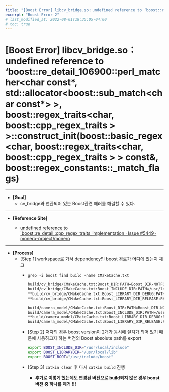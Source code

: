 ```yaml
---
title: "[Boost Error] libcv_bridge.so：undefined reference to ‘boost::re_detail_106900::perl_matcher<char const*, std::allocator<boost::sub_match<char const*> >, boost::regex_traits<char, boost::cpp_regex_traits<char> > >::construct_init(boost::basic_regex<char, boost::regex_traits<char, boost::cpp_regex_traits<char> > > const&, boost::regex_constants::_match_flags)"
excerpt: "Boost Error 2"
# last_modified_at: 2022-08-01T18:35:05-04:00
# toc: true
---
```

# [Boost Error] libcv_bridge.so：undefined reference to ‘boost::re_detail_106900::perl_matcher<char const*, std::allocator<boost::sub_match<char const*> >, boost::regex_traits<char, boost::cpp_regex_traits<char> > >::construct_init(boost::basic_regex<char, boost::regex_traits<char, boost::cpp_regex_traits<char> > > const&, boost::regex_constants::_match_flags)

---

- **[Goal]**
    - cv_bridge와 연관되어 있는 Boost관련 에러를 해결할 수 있다.

---

- **[Reference Site]**
    
    - [undefined reference to `boost::re_detail::cpp_regex_traits_implementation · Issue #5449 · monero-project/monero](https://github.com/monero-project/monero/issues/5449)
    

---

- **[Process]**
    - [Step 1] workspace로 가서 dependency인 boost 경로가 어디에 있는지 체크
        - `grep -i boost find build -name CMakeCache.txt`
            
            ```bash
            build/cv_bridge/CMakeCache.txt:Boost_DIR:PATH=Boost_DIR-NOTFOUND
            build/cv_bridge/CMakeCache.txt:Boost_INCLUDE_DIR:PATH=/usr/local/include
            **build/cv_bridge/CMakeCache.txt:Boost_LIBRARY_DIR_DEBUG:PATH=/usr/lib/x86_64-linux-gnu**
            **build/cv_bridge/CMakeCache.txt:Boost_LIBRARY_DIR_RELEASE:PATH=/usr/lib/x86_64-linux-gnu**
            
            build/camera_model/CMakeCache.txt:Boost_DIR:PATH=Boost_DIR-NOTFOUND
            build/camera_model/CMakeCache.txt:Boost_INCLUDE_DIR:PATH=/usr/local/include
            **build/camera_model/CMakeCache.txt:Boost_LIBRARY_DIR_DEBUG:PATH=/usr/local/lib
            build/camera_model/CMakeCache.txt:Boost_LIBRARY_DIR_RELEASE:PATH=/usr/local/lib**
            ```
            
        - [Step 2] 저자의 경우 boost version이 2개가 동시에 설치가 되어 있기 때문에 사용하고자 하는 버전의 Boost absolute path를 export
            
            ```bash
            export BOOST_INCLUDE_DIR="/usr/local/include"
            export BOOST_LIBRARYDIR="/usr/local/lib"
            export BOOST_ROOT="/usr/include/boost"
            ```
            
        - [Step 3] `catkin clean` 후 다시 `catkin build` 진행
            - **추가로 이렇게 했는데도 변경된 버전으로 build되지 않은 경우 boost 버전 중 하나를 제거 !!!**